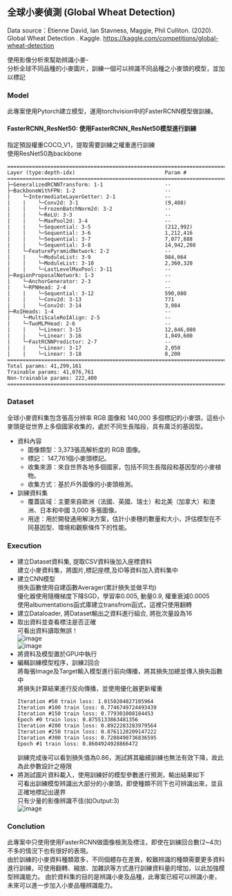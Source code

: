 ## 全球小麥偵測 (Global Wheat Detection)  
Data source：Etienne David, Ian Stavness, Maggie, Phil Culliton. (2020). Global Wheat Detection . Kaggle. https://kaggle.com/competitions/global-wheat-detection
  
使用影像分析來幫助辨識小麥-  
分析全球不同品種的小麥圖片，訓練一個可以辨識不同品種之小麥頭的模型，並加以標記  

### Model
此專案使用Pytorch建立模型，運用torchvision中的FasterRCNN模型做訓練。  
#### FasterRCNN_ResNet50: 使用FasterRCNN_ResNet50模型進行訓練  
指定預設權重COCO_V1，提取需要訓練之權重進行訓練  
使用ResNet50為backbone  
```
===========================================================================
Layer (type:depth-idx)                             Param #
===========================================================================
├─GeneralizedRCNNTransform: 1-1                    --
├─BackboneWithFPN: 1-2                             --
|    └─IntermediateLayerGetter: 2-1                --
|    |    └─Conv2d: 3-1                            (9,408)
|    |    └─FrozenBatchNorm2d: 3-2                 --
|    |    └─ReLU: 3-3                              --
|    |    └─MaxPool2d: 3-4                         --
|    |    └─Sequential: 3-5                        (212,992)
|    |    └─Sequential: 3-6                        1,212,416
|    |    └─Sequential: 3-7                        7,077,888
|    |    └─Sequential: 3-8                        14,942,208
|    └─FeaturePyramidNetwork: 2-2                  --
|    |    └─ModuleList: 3-9                        984,064
|    |    └─ModuleList: 3-10                       2,360,320
|    |    └─LastLevelMaxPool: 3-11                 --
├─RegionProposalNetwork: 1-3                       --
|    └─AnchorGenerator: 2-3                        --
|    └─RPNHead: 2-4                                --
|    |    └─Sequential: 3-12                       590,080
|    |    └─Conv2d: 3-13                           771
|    |    └─Conv2d: 3-14                           3,084
├─RoIHeads: 1-4                                    --
|    └─MultiScaleRoIAlign: 2-5                     --
|    └─TwoMLPHead: 2-6                             --
|    |    └─Linear: 3-15                           12,846,080
|    |    └─Linear: 3-16                           1,049,600
|    └─FastRCNNPredictor: 2-7                      --
|    |    └─Linear: 3-17                           2,050
|    |    └─Linear: 3-18                           8,200
===========================================================================
Total params: 41,299,161
Trainable params: 41,076,761
Non-trainable params: 222,400
===========================================================================
```

### Dataset  
全球小麥資料集包含張高分辨率 RGB 圖像和 140,000 多個標記的小麥頭，這些小麥頭是從世界上多個國家收集的，處於不同生長階段，具有廣泛的基因型。  
- 資料內容  
  - 圖像類型：3,373張高解析度的 RGB 圖像。  
  - 標記： 147,761個小麥頭標記。  
  - 收集來源：來自世界各地多個國家，包括不同生長階段和基因型的小麥植物。  
  - 收集方式：基於戶外圖像的小麥頭檢測。  
- 訓練資料集  
  - 覆蓋區域：主要來自歐洲（法國、英國、瑞士）和北美（加拿大）和澳洲、日本和中國 3,000 多張圖像。  
  - 用途：用於開發通用解決方案，估計小麥穗的數量和大小，評估模型在不同基因型、環境和觀察條件下的性能。
    
### Execution  
- 建立Dataset資料集, 提取CSV資料後加入座標資料  
  建立小麥資料集，將圖片,標記座標,及ID等資料加入資料集中  
- 建立CNN模型  
  損失函數使用自建函數Averager(累計損失並做平均)  
  優化器使用隨機梯度下降SGD，學習率0.005, 動量0.9, 權重衰減0.0005  
  使用albumentations函式庫建立transfrom函式，這裡只使用翻轉  
- 建立Dataloader, 將Dataset輸出之資料進行組合, 將批次量設為16  
- 取出資料並查看標注是否正確  
  可看出資料讀取無誤！  
  ![image](https://raw.githubusercontent.com/dv106alan/AI_projects/main/Kaggle_Projects/Global_Wheat_Detection/img/sample.jpg)  
  ![image](https://raw.githubusercontent.com/dv106alan/AI_projects/main/Kaggle_Projects/Global_Wheat_Detection/img/sample2.jpg)  
- 將資料及模型置於GPU中執行  
- 編輯訓練模型程序，訓練2回合  
  將每張Image及Target輸入模型進行前向傳播，將其損失加總並傳入損失函數中  
  將損失計算結果進行反向傳播，並使用優化器更新權重  
  ```
  Iteration #50 train loss: 1.0150204827105964
  Iteration #100 train loss: 0.7746749724493439
  Iteration #150 train loss: 0.779301008184453
  Epoch #0 train loss: 0.8755133863481356
  Iteration #200 train loss: 0.8922283283979564
  Iteration #250 train loss: 0.8761128209147222
  Iteration #300 train loss: 0.7208498736836595
  Epoch #1 train loss: 0.8604924928866472
  ```  
  訓練完成後可以看到損失值為0.86，測試將其繼續訓練也無法有效下降，故此為此參數設計之極限  
- 將測試圖片資料載入，使用訓練好的模型參數進行預測，輸出結果如下  
  可看出訓練模型辨識出大部分的小麥頭，即使種類不同下也可辨識出來，並且正確地標記出邊界  
  只有少量的影像辨識不佳(如Output:3)  
  ![image](https://raw.githubusercontent.com/dv106alan/AI_projects/main/Kaggle_Projects/Global_Wheat_Detection/img/test_output.jpg)  
  

### Conclution  
此專案中只使用使用FasterRCNN做圖像檢測及標注，即使在訓練回合數(2~4次)不多的情況下也有很好的表現。  
由於訓練的小麥資料種類眾多，不同個體存在差異，較難辨識的種類需要更多資料進行訓練，可使用翻轉、縮放、加雜訊等方式進行訓練資料量的增加，以此加強模型辨識能力。
由於資料集的目的是辨識小麥及品種，此專案已經可以辨識小麥，未來可以進一步加入小麥品種辨識能力。  







